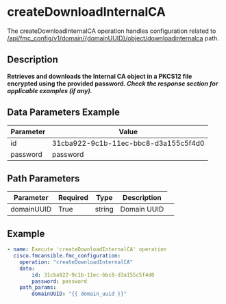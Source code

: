 # createDownloadInternalCA

The createDownloadInternalCA operation handles configuration related to [/api/fmc_config/v1/domain/{domainUUID}/object/downloadinternalca](/paths//api/fmc_config/v1/domain/{domain_uuid}/object/downloadinternalca.md) path.&nbsp;
## Description
**Retrieves and downloads the Internal CA object in a PKCS12 file encrypted using the provided password. _Check the response section for applicable examples (if any)._**

## Data Parameters Example
| Parameter | Value |
| --------- | -------- |
| id | 31cba922-9c1b-11ec-bbc8-d3a155c5f4d0 |
| password | password |

## Path Parameters
| Parameter | Required | Type | Description |
| --------- | -------- | ---- | ----------- |
| domainUUID | True | string <td colspan=3> Domain UUID |

## Example
```yaml
- name: Execute 'createDownloadInternalCA' operation
  cisco.fmcansible.fmc_configuration:
    operation: "createDownloadInternalCA"
    data:
        id: 31cba922-9c1b-11ec-bbc8-d3a155c5f4d0
        password: password
    path_params:
        domainUUID: "{{ domain_uuid }}"

```